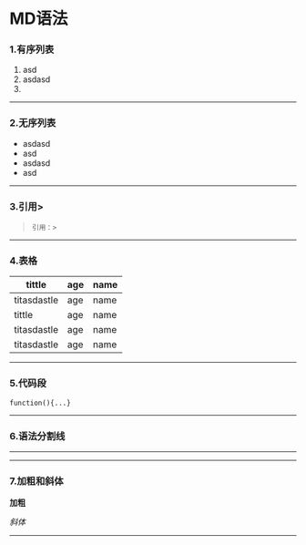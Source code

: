 # MD语法

### 1.有序列表
1. asd
2. asdasd
3. 

----------

### 2.无序列表

* asdasd
* asd
* asdasd
* asd

----

### 3.引用>

> `引用：>`

---

### 4.表格

| tittle | age |name|
|--------|-----|----|
| titasdastle | age |name|
| tittle | age |name|
| titasdastle | age |name|
| titasdastle | age |name|

---

### 5.代码段

```
function(){...}

```

---

### 6.语法分割线

***

---

### 7.加粗和斜体

**加粗**

*斜体*

---


